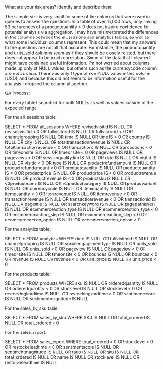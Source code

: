 What are your risk areas? Identify and describe them:

The sample size is very small for some of the columns that were used in queries to answer the questions. In a table of over 15,000 rows, only having 53 occurences of a productquantity > 0 does not inspire confidence for potential analysis via aggregation.
I may have misinterpreted the differences in the columns between the all_sessions and analytics tables, as well as what some individual columns represent. This could mean that my answers to the questions are not all that accurate. For instance, the productquantity and units_sold columns seem as if they should be closely related, but there does not appear to be much correlation.
Some of the data that I cleaned might have contained useful information. I'm not worried about columns made up only of NULL values, but others such as the currencycode column are not as clear. There was only 1 type of non-NULL value in this column (USD), and because this did not seem to be information useful for the analysis I dropped the column altogether.

QA Process:

For every table I searched for both NULLs as well as values outside of the expected range.

For the all_sessions table:

SELECT * FROM all_sessions
WHERE revisedvisitid IS NULL 
OR revisedvisitid < 0
OR fullvisitorid IS NULL
OR fullvisitorid < 0
OR channelgrouping IS NULL
OR time IS NULL
OR time IS < 0
OR country IS NULL
OR city IS NULL
OR totaltransactionrevenue IS NULL
OR totaltransactionrevenue < 0
OR transactions IS NULL
OR transactions < 0
OR timeonsite IS NULL
OR timeonsite < 0
OR pageviews IS NULL
OR pageviews < 0
OR sessionqualitydim IS NULL
OR date IS NULL
OR visitid IS NULL
OR visitid < 0
OR type IS NULL
OR productrefundamount IS NULL
OR productrefundamount < 0
OR productquantity IS NULL
OR productquantity IS < 0
OR productprice IS NULL
OR productprice IS < 0
OR productrevenue IS NULL
OR productrevenue IS < 0 
OR productsku IS NULL
OR v2productname IS NULL
OR v2productcategory IS NULL
OR productvariant IS NULL
OR currencycode IS NULL
OR itemquantity IS NULL
OR itemquantity < 0
OR itemrevenue IS NULL
OR itemrevenue < 0
OR transactionrevenue IS NULL
OR transactionrevenue < 0
OR transactionid IS NULL
OR pagetitle IS NULL
OR searchkeyword IS NULL
OR pagepathlevel1 IS NULL
OR ecommerceaction_type IS NULL
OR ecommerceaction_type < 0
OR ecommerceaction_step IS NULL
OR ecommerceaction_step < 0
OR ecommerceaction_option IS NULL
OR ecommerceaction_option < 0


For the analytics table:

SELECT * FROM analytics
WHERE date IS NULL 
OR fullvisitorid IS NULL 
OR channelgrouping IS NULL 
OR socialengagementtype IS NULL 
OR units_sold IS NULL 
OR units_sold < 0
OR pageview IS NULL 
OR pageview < 0
OR timeonsite IS NULL 
OR timeonsite < 0
OR bounces IS NULL 
OR bounces < 0
OR revenue IS NULL 
OR revenue < 0
OR unit_price IS NULL
OR unit_price < 0

For the products table:

SELECT * FROM products
WHERE sku IS NULL
OR orderedquantity IS NULL 
OR orderedquantity < 0
OR stocklevel IS NULL 
OR stocklevel < 0
OR restockingleadtime IS NULL 
OR restockingleadtime < 0
OR sentimentscore IS NULL 
OR sentimentmagnitude IS NULL

For the sales_by_sku table:

SELECT * FROM sales_by_sku 
WHERE SKU IS NULL OR total_ordered IS NULL OR total_ordered < 0

For the sales_report:

SELECT * FROM sales_report 
WHERE total_ordered < 0 
OR stocklevel < 0 
OR restockeleadtime < 0 
OR sentimentscore IS NULL 
OR sentimentmagnitude IS NULL
OR ratio IS NULL
OR sku IS NULL 
OR total_ordered IS NULL 
OR name IS NULL 
OR stocklevel IS NULL 
OR restockeleadtime IS NULL
